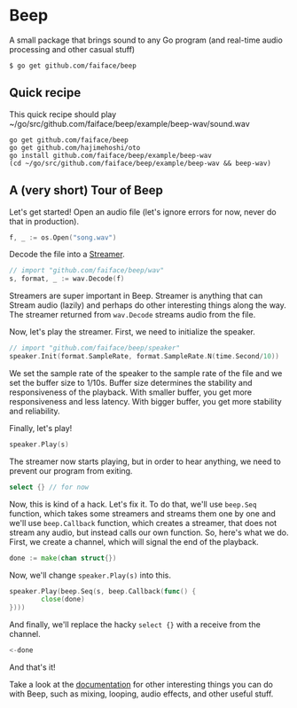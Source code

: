 # Beep

A small package that brings sound to any Go program (and real-time audio processing and other casual stuff)

```
$ go get github.com/faiface/beep
```

## Quick recipe

This quick recipe should play ~/go/src/github.com/faiface/beep/example/beep-wav/sound.wav

    go get github.com/faiface/beep 
    go get github.com/hajimehoshi/oto
    go install github.com/faiface/beep/example/beep-wav
    (cd ~/go/src/github.com/faiface/beep/example/beep-wav && beep-wav)

## A (very short) Tour of Beep

Let's get started! Open an audio file (let's ignore errors for now, never do that in production).

```go
f, _ := os.Open("song.wav")
```

Decode the file into a [Streamer](https://godoc.org/github.com/faiface/beep#Streamer).

```go
// import "github.com/faiface/beep/wav"
s, format, _ := wav.Decode(f)
```

Streamers are super important in Beep. Streamer is anything that can Stream audio (lazily) and
perhaps do other interesting things along the way. The streamer returned from `wav.Decode` streams
audio from the file.

Now, let's play the streamer. First, we need to initialize the speaker.

```go
// import "github.com/faiface/beep/speaker"
speaker.Init(format.SampleRate, format.SampleRate.N(time.Second/10))
```

We set the sample rate of the speaker to the sample rate of the file and we set the buffer size to
1/10s. Buffer size determines the stability and responsiveness of the playback. With smaller buffer,
you get more responsiveness and less latency. With bigger buffer, you get more stability and
reliability.

Finally, let's play!

```go
speaker.Play(s)
```

The streamer now starts playing, but in order to hear anything, we need to prevent our program from
exiting.

```go
select {} // for now
```

Now, this is kind of a hack. Let's fix it. To do that, we'll use `beep.Seq` function, which takes
some streamers and streams them one by one and we'll use `beep.Callback` function, which creates a
streamer, that does not stream any audio, but instead calls our own function. So, here's what we do.
First, we create a channel, which will signal the end of the playback.

```go
done := make(chan struct{})
```

Now, we'll change `speaker.Play(s)` into this.

```go
speaker.Play(beep.Seq(s, beep.Callback(func() {
        close(done)
})))
```

And finally, we'll replace the hacky `select {}` with a receive from the channel.

```go
<-done
```

And that's it!

Take a look at the [documentation](https://godoc.org/github.com/faiface/beep) for other interesting
things you can do with Beep, such as mixing, looping, audio effects, and other useful stuff.
